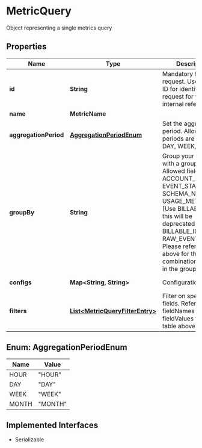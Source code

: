 

# MetricQuery

Object representing a single metrics query

## Properties

| Name | Type | Description | Notes |
|------------ | ------------- | ------------- | -------------|
|**id** | **String** | Mandatory  for all request.  User defined ID for identifying the request for your internal reference  |  |
|**name** | **MetricName** |  |  |
|**aggregationPeriod** | [**AggregationPeriodEnum**](#AggregationPeriodEnum) | Set the aggregation period. Allowed periods are HOUR, DAY, WEEK, MONTH |  |
|**groupBy** | **String** | Group your metric with a groupBy field.  Allowed fields are  ACCOUNT_ID EVENT_STATUS  SCHEMA_NAME  USAGE_METER_ID [Use BILLABLE_ID as this will be deprecated soon...] BILLABLE_ID RAW_EVENT_STATUS Please refer the table above for the list of combinations allowed in the groupBy  |  [optional] |
|**configs** | **Map&lt;String, String&gt;** | Configurations. | Metric Name       | Config Key | Allowed Values  | Default value |              Description          | |-------------------|------------|-----------------|---------------|-----------------------------------| | REVENUE           | CURRENCY   | BASE or INVOICE | BASE          | currency to return the revenue in | | REVENUE_FOR_CYCLE | CURRENCY   | BASE or INVOICE | BASE          | currency to return the revenue in |  |  [optional] |
|**filters** | [**List&lt;MetricQueryFilterEntry&gt;**](MetricQueryFilterEntry.md) | Filter on specific fields.  Refer possible fieldNames and fieldValues from the table above.  |  [optional] |



## Enum: AggregationPeriodEnum

| Name | Value |
|---- | -----|
| HOUR | &quot;HOUR&quot; |
| DAY | &quot;DAY&quot; |
| WEEK | &quot;WEEK&quot; |
| MONTH | &quot;MONTH&quot; |


## Implemented Interfaces

* Serializable


